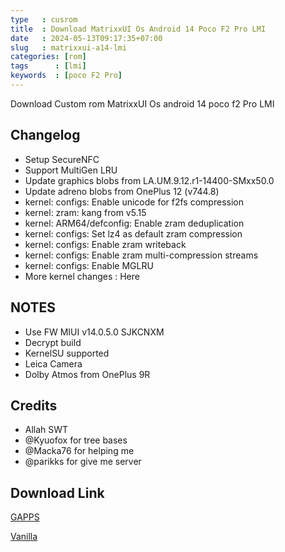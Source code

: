 ```yaml
---
type   : cusrom
title  : Download MatrixxUI Os Android 14 Poco F2 Pro LMI
date   : 2024-05-13T09:17:35+07:00
slug   : matrixxui-a14-lmi
categories: [rom]
tags      : [lmi]
keywords  : [poco F2 Pro]
---
```


Download Custom rom MatrixxUI Os android 14 poco f2 Pro LMI

## Changelog
- Setup SecureNFC
- Support MultiGen LRU
- Update graphics blobs from LA.UM.9.12.r1-14400-SMxx50.0
- Update adreno blobs from OnePlus 12 (v744.8)
- kernel: configs: Enable unicode for f2fs compression
- kernel: zram: kang from v5.15
- kernel: ARM64/defconfig: Enable zram deduplication
- kernel: configs: Set lz4 as default zram compression
- kernel: configs: Enable zram writeback
- kernel: configs: Enable zram multi-compression streams
- kernel: configs: Enable MGLRU
- More kernel changes : Here

## NOTES
- Use FW MIUI v14.0.5.0 SJKCNXM
- Decrypt build
- KernelSU supported
- Leica Camera
- Dolby Atmos from OnePlus 9R


## Credits
- Allah SWT
- @Kyuofox for tree bases
- @Macka76 for helping me
- @parikks for give me server



## Download Link
[GAPPS](https://sourceforge.net/projects/zendroidbuild/files/Android_14/Matrixx-v10.1.2-Unofficial-lmi-Gapps-20240101.zip/download)


[Vanilla](https://sourceforge.net/projects/zendroidbuild/files/Android_14/Matrixx-v10.1.2-Unofficial-lmi-Vanilla-20240101.zip/download)

